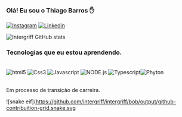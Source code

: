 
### Olá! Eu sou o Thiago Barros ✋



[![Instagram](https://img.shields.io/badge/Instagram-E4405F?style=for-the-badge&logo=instagram&logoColor=white)](https://www.instagram.com/intergriff_/)
[![Linkedin](https://img.shields.io/badge/LinkedIn-0077B5?style=for-the-badge&logo=linkedin&logoColor=white)](https://www.linkedin.com/in/thiagointergriff/)

![Intergriff GitHub stats](https://github-readme-stats.vercel.app/api?username=intergriff&show_icons=true&theme=cobalt)

### Tecnologias que eu estou aprendendo.

<div
stytle="display: inline_block"><br/>
   <img align="center" alt="html5" src="https://img.shields.io/badge/HTML5-E34F26?style=for-the-badge&logo=html5&logoColor=white">
   <img align="center" alt="Css3" src="https://img.shields.io/badge/CSS3-1572B6?style=for-the-badge&logo=css3&logoColor=white">
   <img align="center" alt="Javascript" src="https://img.shields.io/badge/JavaScript-323330?style=for-the-badge&logo=javascript&logoColor=F7DF1E">
   <img align="center" alt="NODE.js" src="https://img.shields.io/badge/Node.js-43853D?style=for-the-badge&logo=node.js&logoColor=white">
   <img align="center" alt="Typescript" src="https://img.shields.io/badge/TypeScript-007ACC?style=for-the-badge&logo=typescript&logoColor=white"><img align="center" alt="Phyton" src="https://img.shields.io/badge/Python-14354C?style=for-the-badge&logo=python&logoColor=white">
</div></br>

Em processo de transição de carreira.

![snake eif](https://github.com/intergriff/intergriff/bob/output/github-contribuition-grid.snake.svg
